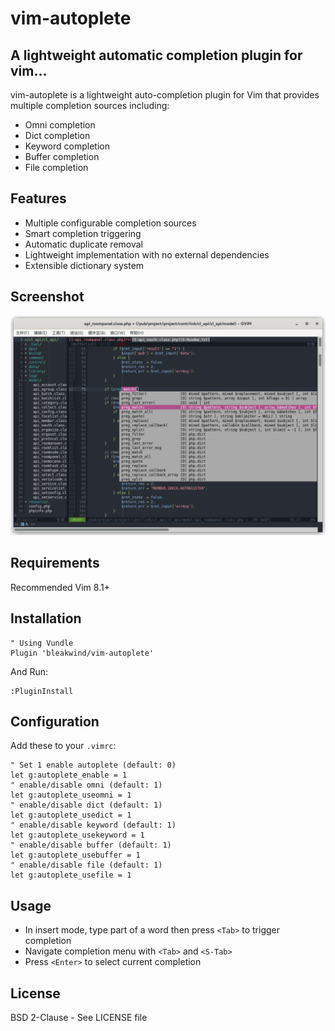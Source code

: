 # vim-autoplete

## A lightweight automatic completion plugin for vim...
vim-autoplete is a lightweight auto-completion plugin for Vim that provides multiple completion sources including:
- Omni completion
- Dict completion
- Keyword completion
- Buffer completion
- File completion

## Features
- Multiple configurable completion sources
- Smart completion triggering
- Automatic duplicate removal
- Lightweight implementation with no external dependencies
- Extensible dictionary system

## Screenshot
![Autoplete Screenshot](https://github.com/bleakwind/vim-autoplete/blob/main/vim-autoplete.png)

## Requirements
Recommended Vim 8.1+

## Installation
```vim
" Using Vundle
Plugin 'bleakwind/vim-autoplete'
```

And Run:
```vim
:PluginInstall
```

## Configuration
Add these to your `.vimrc`:
```vim
" Set 1 enable autoplete (default: 0)
let g:autoplete_enable = 1
" enable/disable omni (default: 1)
let g:autoplete_useomni = 1
" enable/disable dict (default: 1)
let g:autoplete_usedict = 1
" enable/disable keyword (default: 1)
let g:autoplete_usekeyword = 1
" enable/disable buffer (default: 1)
let g:autoplete_usebuffer = 1
" enable/disable file (default: 1)
let g:autoplete_usefile = 1
```

## Usage
- In insert mode, type part of a word then press `<Tab>` to trigger completion
- Navigate completion menu with `<Tab>` and `<S-Tab>`
- Press `<Enter>` to select current completion

## License
BSD 2-Clause - See LICENSE file

